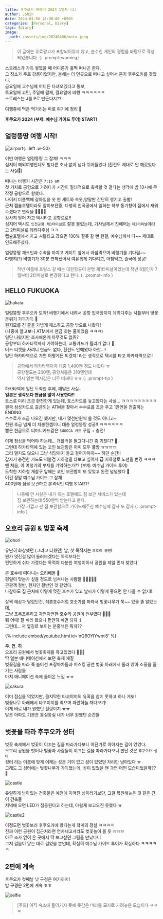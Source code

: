 ```yaml
---
title: 후쿠오카 여행기 2024 1일차 (1)
author: Johin
date: 2024-04-06 14:30:00 +0900
categories: [Personal, Diary]
tags: [diary]
image:
  path: /assets/img/20240406/main.jpeg
---
```


> 이 글에는 유료광고가 포함되어있지 않고, 순수한 개인의 경험을 바탕으로 작성되었습니다.
{: .prompt-warning}

스트레스가 가득 쌓였을 때 어디론가 훌쩍 떠나곤 한다.  
그 장소가 주로 강릉이었지만, 올해는 더 먼곳으로 떠나고 싶어서 혼자 후쿠오카를 찾았다.  
금요일에 교수님께 어디든 다녀오겠다고 통보,  
토요일에 고민,  주일에 결제,  월요일에 비행 ㅋㅋㅋㅋㅋㅋ  
스트레스는 J를 P로 만든다지??

여행중에 먹은 먹거리는 따로 여기에 정리 🤗

**후쿠오카 2024 (부제: 예수님 가이드 투어) START!**

## 얼렁뚱땅 여행 시작!

![airport](/assets/img/20240406/airport.JPG){: .left .w-50}

이번 여행은 얼렁뚱땅 그 잡채! ㅋㅋㅋ  
심지어 해외여행인데도 별다른 조사 없이 냅다 뛰어들었다 (환전도 제대로 안 해갔었다는 사실🤭)  

떠나는 비행기 시간은 `7:15 AM`  
첫 기차로 공항으로 가려다가 시간이 절대적으로 촉박할 것 같다는 생각에 밤 10시에 무작정 공항으로 향했다.  
나이키 더플백에 갈아입을 옷 한 세트와 속옷,양말만 간단히 챙기고 출발!  
근처 캡슐호텔이라도 알아보던중, 다행히 인국공에서 일하는 학부 동기형이 집에서 재워주겠다고 연락을 🥹🥹🥹🥹  
감사히 얻어 자고 택시타고 공항으로!!  
심지어 택시도 `인천공항 제1터미널`로 잘못 불렀는데, 기사님께서 진에어는 `제2터미널`이라고 2터미널로 데려다주심 ㅋㅋ  
캡슐호텔에서 자고 셔틀타고 갔으면 100% 잘못 갈 뻔 한걸, 예수님께서 다~~ 제대로 인도해주셨다.

얼렁뚱땅 체크인과 수속을 마치고 게이트 앞에서 아침먹으며 비행기를 기다림~~  
다행히(?) 비행기가 30분 연착됐어서 여유롭게 기다리고, 아침먹고, 출국에 성공!

> 작년 여름에 프랑스 갈 때는 대한항공이 분명 제1터미널이었는데
>  작년 6월인가 7월부터 2터미널로 변경됐다고 한다.
{: .prompt-info }

## HELLO FUKUOKA

![hakata](/assets/img/20240406/hakata.png)

얼렁뚱땅 후쿠오카 도착!
비행기에서 내려서 공항 입국장까지 데려다주는 셔틀부터 벚꽃분위기 가득가득 🌸  
뭔지모를 긴 줄을 가볍게 패스하고 공항 밖으로 나왔다!  
(나중에 알고보니 ATM에서 현금 찾는 줄이었음 ㅋㅋㅋ)  
일단 나왔지만 조사해온게 아무것도 없쥬?  
공항부터 하카타역까지 가야하는데, 교통카드가 될리가 없다 🥲  
버스 티켓을 사려니 현금도 없다, 환전도 안해왔다 하핫...!  
일단 하카타역으로 가면 어떻게든 되겠지! 라는 생각으로 택시를 타고 하카타역으로!!

> 공항에서 하카타역까지 대충 1,400엔 정도 나왔다 ㅠ  
>  공항철도는 260엔, 공항셔틀은 310엔인데  
>  역시 일본 택시값은 너무 비싸다 ㅠㅠ
{: .prompt-tip }

하카타역에 일단 도착한 후에, 깨달은 사실...  
**일본은 생각보다 현금을 많이 사용한다!!**  
토스로 미리 조금 환전한게 있는데, 토스카드를 놓고왔다는 사실... ㅋㅋㅋㅋㅋㅋㅋㅋㅋ  
결국 삼성카드로 출금되는 ATM을 찾아서 수수료를 조금 주고 1만엔을 인출하는 ENDING  
수수료가 조금 나오긴 했지만, 내가 몇천만원씩 쓸 것도 아니고~  
천원 조금 넘게 더 지불한셈이니 대충 얼렁뚱땅 성공!! ㅋㅋㅋㅋㅋㅋ  
뽑은 현금으로 티머니카드같은 `SUGOCA 카드` 구입 + 충전!

이제 점심을 먹어야 하는데... 더플백을 들고다니긴 좀 귀찮다? 🤔  
그런데 하카타역에 있는 코인 보관함은 이미 모두 풀방 ㅠㅠㅠㅠ  
그리 멀지도 않으니 그냥 식당까지 들고 걸어가야지~~ 하던 순간!!  
갑자기 충전한 카드도 써볼겸 지하철을 타보고 싶어서 **급** 지하철로 노선을 변경 ㅋㅋㅋ  
맨 처음, 이 여행기의 부제를 기억하는가?? (부제: 예수님 가이드 투어)  
도착한 지하철 개찰구 앞에는 코인 보관함이 또 있었고 완전 널널했다 🫢  
이건 정말 예수님 가이드 그 잡채  
400엔에 짐을 보관하고 본격적인 여행 START!

> 나중에 안 사실은 내가 묵는 호텔에도 짐 보관 서비스가 있는데  
> 짐 보관하는데 550엔씩 받는다고 한다.  
> 가장 가깝고 싼 짐 보관함으로 가이드해주신 예수님께 감사 또 감사
{: .prompt-info }

## 오호리 공원 & 벚꽃 축제

![ohori](/assets/img/20240406/ohori_park.png)

유난히 화창했던 (그리고 더웠던) 날, 첫 목적지는 `오호리 공원`!  
뭔가 멋진걸 많이 둘러보겠다는 목적보다는  
편안하게 쉬다 가겠다는 목적이 다분한 여행이어서 공원을 제일 먼저 찾았다.  

큰 호수에 떠다니는 오리배들 🦢  
평일이 맞는가 싶을 정도로 넘쳐나는 사람들 👥👥👥👥👥  
관광객 절반, 현지인 절반인 것 같았다.  
나같아도 집 근처에 이렇게 멋진 호수가 있고 날씨가 이렇게 좋으면 안 나올 수 없지!!  

살짝 예상과 달랐던건, 석촌호수처럼 호숫가를 따라서 벚꽃나무가 쭉~~ 있을 줄 알았는데,  
그냥 초록초록하고 자연자연한 호수와 공원이 전부였다 🤣🤣🤣  
뭐 어때! 잘 쉬러 왔으니 편안히 쉬면 되지 :)  
그런데... 저 옆길로 보이는 분홍색은 뭐지??

{% include embed/youtube.html id='nQ6OYlYwmi8' %}

**우**. **연**. **히**  
오호리 공원에서 벚꽃축제를 하고있었다 🥹🥹🥹  
딱 일본 애니메이션에서 보던 축제 재질  
벚꽃길을 따라 쭉 늘어선 포장마차들과 버스킹 공연 벚꽃 아래에서 둘러 앉아 소풍을 즐기는 사람들  
마치 애니메이션 속에 들어온 느낌 ㅠㅠ

![sakura](/assets/img/20240406/sakura.png)

이미 점심을 먹었지만, 큼지막한 타코야끼의 유혹을 참지 못하고 하나 게또!  
벚꽃나무 아래에서 타꼬야끼를 먹으며 파란하늘 쳐다보기!  
이게 바로 내가 원했던 힐링이지 ㅠㅠ  
발은 아파도 기분은 몽실몽실 내가 너무 원했던 순간들  

## 벚꽃을 따라 후쿠오카 성터

벚꽃 축제에서 벚꽃이 이끄는 길을 따라가다보니 어딘가로 이어지는 길이 있었다.  
오호리 공원을 벗어나 벚꽃과 사람들이 이끄는 길을 따라가다보니 만난 것은 `후쿠오카 성터`  
성터 라는 이름에 맞게 이제는 성은 거의 없고 성이 있었던 자리만 남아있다 ㅠ  
그래도 그 성터에는 벚꽂나무가 가득했는데, 성이 있었을 땐 과연 어떤 모습이었을까?? 🧐

![castle](/assets/img/20240406/castle.JPG)

유일하게 남아있는 건축물은 예전에 지어진 성이라기보단, 그걸 복원해놓은 것 같은 간이 건축물  
저녁에 오면 LED가 점등된다고 하는데, 아쉽게 보고오진 못했다 ㅠ

![castle2](/assets/img/20240406/castle_full.png)

이정도면 벚꽃보러 후쿠오카에 왔다는게 학계의 정설 ㅋㅋㅋㅋ  
진짜 이런 공원이 집근처라면 연차내고서라도 벚꽃놀이 올 듯 ㅠㅠㅠ  
아무 조사 없이 온 곳에서 딱 보고싶던 그림을 만났다니  
그저 걸음이 닿는 대로 걸었을 뿐인데, 확실히 예수님 가이드 투어가 확실하다 ㅋㅋㅋㅋㅋ

## 2편에 계속

후쿠오카 첫째날 낮 구경은 여기까지!  
밤 구경은 2편에 계속 ㅎㅎ

![selfie](/assets/img/20240406/selfie.png)
> [주의] 아직 숙소에 들어가지 못해 못감은 머리를 모자로 가려놓은 모습이다 ㅋㅋㅋ